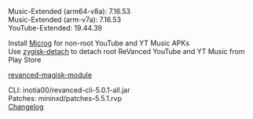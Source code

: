 Music-Extended (arm64-v8a): 7.16.53  
Music-Extended (arm-v7a): 7.16.53  
YouTube-Extended: 19.44.39  

Install [Microg](https://github.com/ReVanced/GmsCore/releases) for non-root YouTube and YT Music APKs  
Use [zygisk-detach](https://github.com/j-hc/zygisk-detach) to detach root ReVanced YouTube and YT Music from Play Store  

[revanced-magisk-module](https://github.com/j-hc/revanced-magisk-module)
  
CLI: inotia00/revanced-cli-5.0.1-all.jar  
Patches: mininxd/patches-5.5.1.rvp  
[Changelog](https://github.com/mininxd/revanced-patches/releases/tag/v5.5.1)  
